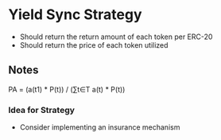 # Yield Sync Strategy

- Should return the return amount of each token per ERC-20
- Should return the price of each token utilized

## Notes

PA = (a(t1) * P(t)) / (∑t∈T a(t) * P(t))

### Idea for Strategy

- Consider implementing an insurance mechanism

